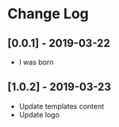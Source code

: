 # Change Log

## [0.0.1] - 2019-03-22
- I was born

## [1.0.2] - 2019-03-23
- Update templates content
- Update logo